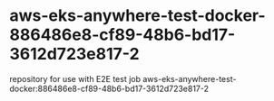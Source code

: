 # aws-eks-anywhere-test-docker-886486e8-cf89-48b6-bd17-3612d723e817-2
repository for use with E2E test job aws-eks-anywhere-test-docker:886486e8-cf89-48b6-bd17-3612d723e817-2
